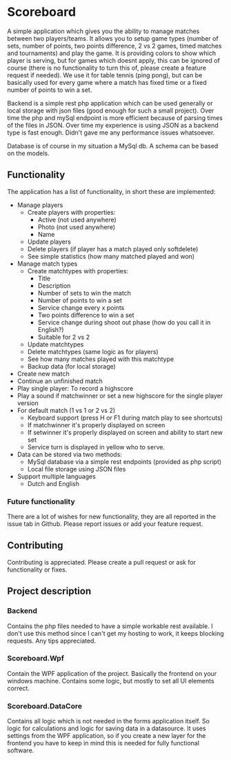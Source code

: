 # Scoreboard

A simple application which gives you the ability to manage matches between two players/teams. It allows you to setup game types (number of sets, number of points, two points difference, 2 vs 2 games, timed matches and tournaments) and play the game. It is providing colors to show which player is serving, but for games which doesnt apply, this can be ignored of course (there is no functionality to turn this of, please create a feature request if needed). We use it for table tennis (ping pong), but can be basically used for every game where a match has fixed time or a fixed number of points to win a set.

Backend is a simple rest php application which can be used generally or local storage with json files (good enough for such a small project). Over time the php and mySql endpoint is more efficient because of parsing times of the files in JSON. Over time my experience is using JSON as a backend type is fast enough. Didn't gave me any performance issues whatsoever.

Database is of course in my situation a MySql db. A schema can be based on the models.

## Functionality
The application has a list of functionality, in short these are implemented:
- Manage players
  - Create players with properties:
    -  Active (not used anywhere)
    -  Photo (not used anywhere)
    -  Name
  - Update players
  - Delete players (if player has a match played only softdelete)
  - See simple statistics (how many matched played and won)
- Manage match types
  - Create matchtypes with properties:
    - Title
    - Description
    - Number of sets to win the match
    - Number of points to win a set
    - Service change every x points
    - Two points difference to win a set
    - Service change during shoot out phase (how do you call it in English?)
    - Suitable for 2 vs 2
  - Update matchtypes
  - Delete matchtypes (same logic as for players)
  - See how many matches played with this matchtype
  - Backup data (for local storage)
- Create new match
- Continue an unfinished match
- Play single player: To record a highscore
- Play a sound if matchwinner or set a new highscore for the single player version
- For default match (1 vs 1 or 2 vs 2)
  - Keyboard support (press H or F1 during match play to see shortcuts)
  - If matchwinner it's properly displayed on screen
  - If setwinner it's properly displayed on screen and ability to start new set
  - Service turn is displayed in yellow who to serve.
- Data can be stored via two methods:
  - MySql database via a simple rest endpoints (provided as php script)
  - Local file storage using JSON files 
- Support multiple languages
  - Dutch and English

### Future functionality
There are a lot of wishes for new functionality, they are all reported in the issue tab in Github. Please report issues or add your feature request.

## Contributing
Contributing is appreciated. Please create a pull request or ask for functionality or fixes.

## Project description

### Backend
Contains the php files needed to have a simple workable rest available. I don't use this method since I can't get my hosting to work, it keeps blocking requests. Any tips appreciated.

### Scoreboard.Wpf
Contain the WPF application of the project. Basically the frontend on your windows machine. Contains some logic, but mostly to set all UI elements correct.

### Scoreboard.DataCore
Contains all logic which is not needed in the forms application itself. So logic for calculations and logic for saving data in a datasource. It uses settings from the WPF application, so if you create a new layer for the frontend you have to keep in mind this is needed for fully functional software.
